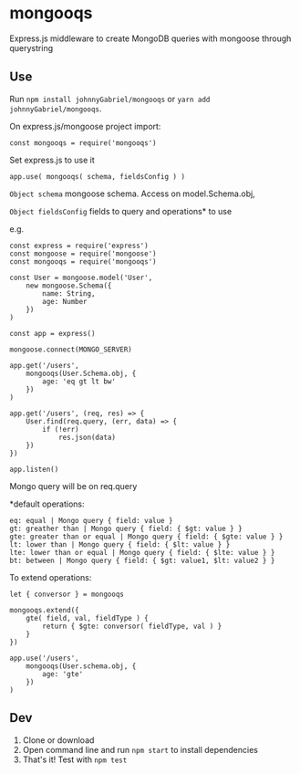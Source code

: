 # mongooqs
Express.js middleware to create MongoDB queries with mongoose through querystring

## Use
Run `npm install johnnyGabriel/mongooqs` or `yarn add johnnyGabriel/mongooqs`.

On express.js/mongoose project import:

    const mongooqs = require('mongooqs')

Set express.js to use it

    app.use( mongooqs( schema, fieldsConfig ) )
    
`Object schema` mongoose schema. Access on model.Schema.obj,
    
`Object fieldsConfig` fields to query and operations* to use

e.g.

    const express = require('express')
    const mongoose = require('mongoose')
    const mongooqs = require('mongooqs')

    const User = mongoose.model('User',
        new mongoose.Schema({
            name: String,
            age: Number    
        })
    )

    const app = express()

    mongoose.connect(MONGO_SERVER)
    
    app.get('/users',
        mongooqs(User.Schema.obj, {
            age: 'eq gt lt bw'
        })
    )

    app.get('/users', (req, res) => {
        User.find(req.query, (err, data) => {
            if (!err)
                res.json(data)
        })
    })

    app.listen()

Mongo query will be on req.query

*default operations:

    eq: equal | Mongo query { field: value }
    gt: greather than | Mongo query { field: { $gt: value } }
    gte: greater than or equal | Mongo query { field: { $gte: value } }
    lt: lower than | Mongo query { field: { $lt: value } }
    lte: lower than or equal | Mongo query { field: { $lte: value } }
    bt: between | Mongo query { field: { $gt: value1, $lt: value2 } }

To extend operations:

    let { conversor } = mongooqs

    mongooqs.extend({
        gte( field, val, fieldType ) {
            return { $gte: conversor( fieldType, val ) }
        }
    })

    app.use('/users',
        mongooqs(User.schema.obj, {
            age: 'gte'
        })
    )


## Dev
1. Clone or download
2. Open command line and run `npm start` to install dependencies
3. That's it! Test with `npm test`
